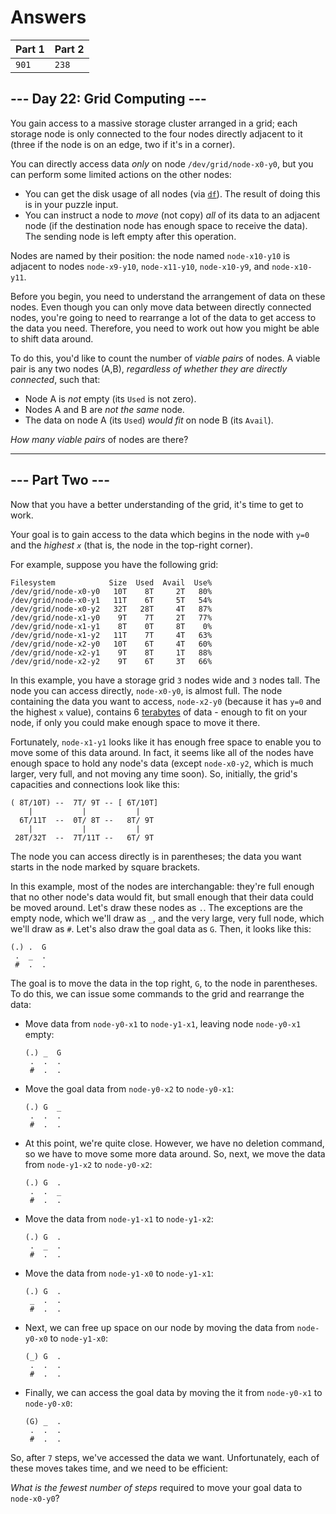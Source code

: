 # Answers

| Part 1 | Part 2 |
|--------|--------|
|  `901` |  `238` |

## --- Day 22: Grid Computing ---

You gain access to a massive storage cluster arranged in a grid; each storage node is only connected to the four nodes directly adjacent to it (three if the node is on an edge, two if it's in a corner).

You can directly access data _only_ on node `/dev/grid/node-x0-y0`, but you can perform some limited actions on the other nodes:

*   You can get the disk usage of all nodes (via [`df`](https://en.wikipedia.org/wiki/Df_(Unix)#Example)). The result of doing this is in your puzzle input.
*   You can instruct a node to _move_ (not copy) _all_ of its data to an adjacent node (if the destination node has enough space to receive the data). The sending node is left empty after this operation.

Nodes are named by their position: the node named `node-x10-y10` is adjacent to nodes `node-x9-y10`, `node-x11-y10`, `node-x10-y9`, and `node-x10-y11`.

Before you begin, you need to understand the arrangement of data on these nodes. Even though you can only move data between directly connected nodes, you're going to need to rearrange a lot of the data to get access to the data you need. Therefore, you need to work out how you might be able to shift data around.

To do this, you'd like to count the number of _viable pairs_ of nodes. A viable pair is any two nodes (A,B), _regardless of whether they are directly connected_, such that:

*   Node A is _not_ empty (its `Used` is not zero).
*   Nodes A and B are _not the same_ node.
*   The data on node A (its `Used`) _would fit_ on node B (its `Avail`).

_How many viable pairs_ of nodes are there?

-----------------

## --- Part Two ---

Now that you have a better understanding of the grid, it's time to get to work.

Your goal is to gain access to the data which begins in the node with `y=0` and the _highest `x`_ (that is, the node in the top-right corner).

For example, suppose you have the following grid:

    Filesystem            Size  Used  Avail  Use%
    /dev/grid/node-x0-y0   10T    8T     2T   80%
    /dev/grid/node-x0-y1   11T    6T     5T   54%
    /dev/grid/node-x0-y2   32T   28T     4T   87%
    /dev/grid/node-x1-y0    9T    7T     2T   77%
    /dev/grid/node-x1-y1    8T    0T     8T    0%
    /dev/grid/node-x1-y2   11T    7T     4T   63%
    /dev/grid/node-x2-y0   10T    6T     4T   60%
    /dev/grid/node-x2-y1    9T    8T     1T   88%
    /dev/grid/node-x2-y2    9T    6T     3T   66%
    

In this example, you have a storage grid `3` nodes wide and `3` nodes tall. The node you can access directly, `node-x0-y0`, is almost full. The node containing the data you want to access, `node-x2-y0` (because it has `y=0` and the highest `x` value), contains 6 [terabytes](https://en.wikipedia.org/wiki/Terabyte) of data - enough to fit on your node, if only you could make enough space to move it there.

Fortunately, `node-x1-y1` looks like it has enough free space to enable you to move some of this data around. In fact, it seems like all of the nodes have enough space to hold any node's data (except `node-x0-y2`, which is much larger, very full, and not moving any time soon). So, initially, the grid's capacities and connections look like this:

    ( 8T/10T) --  7T/ 9T -- [ 6T/10T]
        |           |           |
      6T/11T  --  0T/ 8T --   8T/ 9T
        |           |           |
     28T/32T  --  7T/11T --   6T/ 9T
    

The node you can access directly is in parentheses; the data you want starts in the node marked by square brackets.

In this example, most of the nodes are interchangable: they're full enough that no other node's data would fit, but small enough that their data could be moved around. Let's draw these nodes as `.`. The exceptions are the empty node, which we'll draw as `_`, and the very large, very full node, which we'll draw as `#`. Let's also draw the goal data as `G`. Then, it looks like this:

    (.) .  G
     .  _  .
     #  .  .
    

The goal is to move the data in the top right, `G`, to the node in parentheses. To do this, we can issue some commands to the grid and rearrange the data:

*   Move data from `node-y0-x1` to `node-y1-x1`, leaving node `node-y0-x1` empty:
    
        (.) _  G
         .  .  .
         #  .  .
        
    
*   Move the goal data from `node-y0-x2` to `node-y0-x1`:
    
        (.) G  _
         .  .  .
         #  .  .
        
    
*   At this point, we're quite close. However, we have no deletion command, so we have to move some more data around. So, next, we move the data from `node-y1-x2` to `node-y0-x2`:
    
        (.) G  .
         .  .  _
         #  .  .
        
    
*   Move the data from `node-y1-x1` to `node-y1-x2`:
    
        (.) G  .
         .  _  .
         #  .  .
        
    
*   Move the data from `node-y1-x0` to `node-y1-x1`:
    
        (.) G  .
         _  .  .
         #  .  .
        
    
*   Next, we can free up space on our node by moving the data from `node-y0-x0` to `node-y1-x0`:
    
        (_) G  .
         .  .  .
         #  .  .
        
    
*   Finally, we can access the goal data by moving the it from `node-y0-x1` to `node-y0-x0`:
    
        (G) _  .
         .  .  .
         #  .  .
        
    

So, after `7` steps, we've accessed the data we want. Unfortunately, each of these moves takes time, and we need to be efficient:

_What is the fewest number of steps_ required to move your goal data to `node-x0-y0`?
